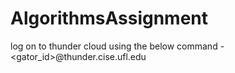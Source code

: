 
# AlgorithmsAssignment

log on to  thunder cloud using the below command - 
<gator_id>@thunder.cise.ufl.edu